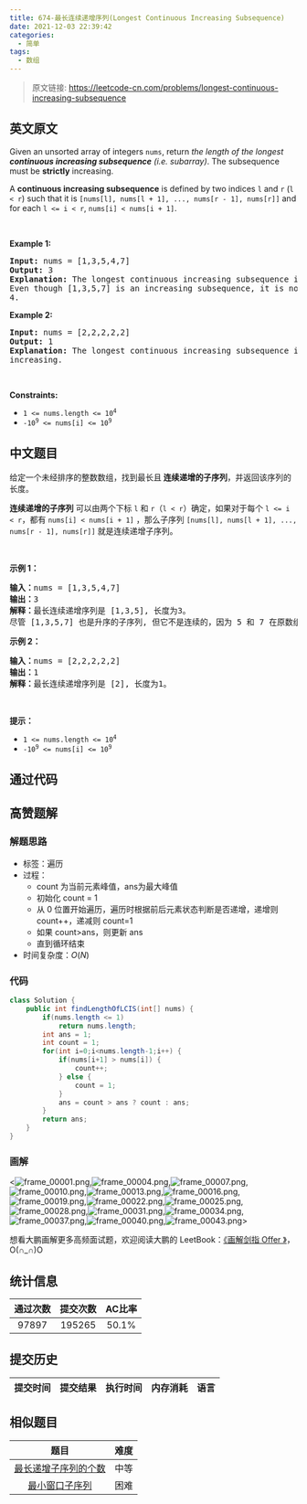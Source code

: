 ```yaml
---
title: 674-最长连续递增序列(Longest Continuous Increasing Subsequence)
date: 2021-12-03 22:39:42
categories:
  - 简单
tags:
  - 数组
---
```


> 原文链接: https://leetcode-cn.com/problems/longest-continuous-increasing-subsequence


## 英文原文
<div><p>Given an unsorted array of integers <code>nums</code>, return <em>the length of the longest <strong>continuous increasing subsequence</strong> (i.e. subarray)</em>. The subsequence must be <strong>strictly</strong> increasing.</p>

<p>A <strong>continuous increasing subsequence</strong> is defined by two indices <code>l</code> and <code>r</code> (<code>l &lt; r</code>) such that it is <code>[nums[l], nums[l + 1], ..., nums[r - 1], nums[r]]</code> and for each <code>l &lt;= i &lt; r</code>, <code>nums[i] &lt; nums[i + 1]</code>.</p>

<p>&nbsp;</p>
<p><strong>Example 1:</strong></p>

<pre>
<strong>Input:</strong> nums = [1,3,5,4,7]
<strong>Output:</strong> 3
<strong>Explanation:</strong> The longest continuous increasing subsequence is [1,3,5] with length 3.
Even though [1,3,5,7] is an increasing subsequence, it is not continuous as elements 5 and 7 are separated by element
4.
</pre>

<p><strong>Example 2:</strong></p>

<pre>
<strong>Input:</strong> nums = [2,2,2,2,2]
<strong>Output:</strong> 1
<strong>Explanation:</strong> The longest continuous increasing subsequence is [2] with length 1. Note that it must be strictly
increasing.
</pre>

<p>&nbsp;</p>
<p><strong>Constraints:</strong></p>

<ul>
	<li><code>1 &lt;= nums.length &lt;= 10<sup>4</sup></code></li>
	<li><code>-10<sup>9</sup> &lt;= nums[i] &lt;= 10<sup>9</sup></code></li>
</ul>
</div>

## 中文题目
<div><p>给定一个未经排序的整数数组，找到最长且<strong> 连续递增的子序列</strong>，并返回该序列的长度。</p>

<p><strong>连续递增的子序列</strong> 可以由两个下标 <code>l</code> 和 <code>r</code>（<code>l < r</code>）确定，如果对于每个 <code>l <= i < r</code>，都有 <code>nums[i] < nums[i + 1]</code> ，那么子序列 <code>[nums[l], nums[l + 1], ..., nums[r - 1], nums[r]]</code> 就是连续递增子序列。</p>

<p> </p>

<p><strong>示例 1：</strong></p>

<pre>
<strong>输入：</strong>nums = [1,3,5,4,7]
<strong>输出：</strong>3
<strong>解释：</strong>最长连续递增序列是 [1,3,5], 长度为3。
尽管 [1,3,5,7] 也是升序的子序列, 但它不是连续的，因为 5 和 7 在原数组里被 4 隔开。 
</pre>

<p><strong>示例 2：</strong></p>

<pre>
<strong>输入：</strong>nums = [2,2,2,2,2]
<strong>输出：</strong>1
<strong>解释：</strong>最长连续递增序列是 [2], 长度为1。
</pre>

<p> </p>

<p><strong>提示：</strong></p>

<ul>
	<li><code>1 <= nums.length <= 10<sup>4</sup></code></li>
	<li><code>-10<sup>9</sup> <= nums[i] <= 10<sup>9</sup></code></li>
</ul>
</div>

## 通过代码
<RecoDemo>
</RecoDemo>


## 高赞题解
### 解题思路

- 标签：遍历
- 过程：
  - count 为当前元素峰值，ans为最大峰值
  - 初始化 count = 1
  - 从 0 位置开始遍历，遍历时根据前后元素状态判断是否递增，递增则 count++，递减则 count=1
  - 如果 count>ans，则更新 ans
  - 直到循环结束
- 时间复杂度：$O(N)$

### 代码

```Java []
class Solution {
    public int findLengthOfLCIS(int[] nums) {
        if(nums.length <= 1)
            return nums.length;
        int ans = 1;
        int count = 1;
        for(int i=0;i<nums.length-1;i++) {
            if(nums[i+1] > nums[i]) {
                count++;
            } else {  
                count = 1;
            }
            ans = count > ans ? count : ans;
        }
        return ans;
    }
}
```

### 画解



<![frame_00001.png](../images/longest-continuous-increasing-subsequence-0.png),![frame_00004.png](../images/longest-continuous-increasing-subsequence-1.png),![frame_00007.png](../images/longest-continuous-increasing-subsequence-2.png),![frame_00010.png](../images/longest-continuous-increasing-subsequence-3.png),![frame_00013.png](../images/longest-continuous-increasing-subsequence-4.png),![frame_00016.png](../images/longest-continuous-increasing-subsequence-5.png),![frame_00019.png](../images/longest-continuous-increasing-subsequence-6.png),![frame_00022.png](../images/longest-continuous-increasing-subsequence-7.png),![frame_00025.png](../images/longest-continuous-increasing-subsequence-8.png),![frame_00028.png](../images/longest-continuous-increasing-subsequence-9.png),![frame_00031.png](../images/longest-continuous-increasing-subsequence-10.png),![frame_00034.png](../images/longest-continuous-increasing-subsequence-11.png),![frame_00037.png](../images/longest-continuous-increasing-subsequence-12.png),![frame_00040.png](../images/longest-continuous-increasing-subsequence-13.png),![frame_00043.png](../images/longest-continuous-increasing-subsequence-14.png)>

想看大鹏画解更多高频面试题，欢迎阅读大鹏的 LeetBook：[《画解剑指 Offer 》](https://leetcode-cn.com/leetbook/detail/illustrate-lcof/)，O(∩_∩)O

## 统计信息
| 通过次数 | 提交次数 | AC比率 |
| :------: | :------: | :------: |
|    97897    |    195265    |   50.1%   |

## 提交历史
| 提交时间 | 提交结果 | 执行时间 |  内存消耗  | 语言 |
| :------: | :------: | :------: | :--------: | :--------: |


## 相似题目
|                             题目                             | 难度 |
| :----------------------------------------------------------: | :---------: |
| [最长递增子序列的个数](https://leetcode-cn.com/problems/number-of-longest-increasing-subsequence/) | 中等|
| [最小窗口子序列](https://leetcode-cn.com/problems/minimum-window-subsequence/) | 困难|
